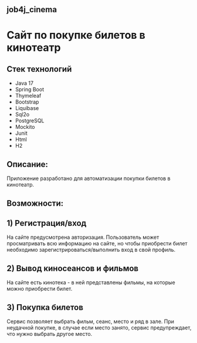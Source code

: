 ## job4j_cinema 
# Сайт по покупке билетов в кинотеатр
## Стек технологий
- Java 17
- Spring Boot
- Thymeleaf
- Bootstrap
- Liquibase
- Sql2o
- PostgreSQL
- Mockito
- Junit 
- Html
- H2
## Описание: 
Приложение разработано для автоматизации покупки билетов в кинотеатр.
## Возможности:
## 1) Регистрация/вход
На сайте предусмотрена авторизация. Пользователь может просматривать всю информацию на сайте, но чтобы приобрести билет необходимо зарегистрироваться/выполнить вход в свой профиль.
## 2) Вывод киносеансов и фильмов
На сайте есть кинотека - в ней представлены фильмы, на которые можно приобрести билет.
## 3) Покупка билетов
Сервис позволяет выбрать фильм, сеанс, место и ряд в зале.
При неудачной покупке, в случае если место занято, сервис предупреждает, что нужно выбрать другое место.

